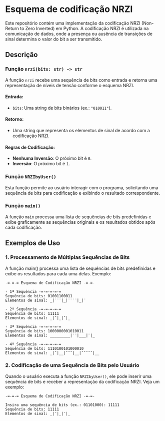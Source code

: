 # Esquema de codificação NRZI

Este repositório contém uma implementação da codificação NRZI (Non-Return to Zero Inverted) em Python. A codificação NRZI é utilizada na comunicação de dados, onde a presença ou ausência de transições de sinal determina o valor do bit a ser transmitido.

## Descrição

### Função `nrzi(bits: str) -> str`

A função `nrzi` recebe uma sequência de bits como entrada e retorna uma representação de níveis de tensão conforme o esquema NRZI.

#### Entrada:
- `bits`: Uma string de bits binários (ex.: `"010011"`).

#### Retorno:
- Uma string que representa os elementos de sinal de acordo com a codificação NRZI.

#### Regras de Codificação:
- **Nenhuma Inversão**: O próximo bit é `0`.
- **Inversão**: O próximo bit é `1`.

### Função `NRZIbyUser()`

Esta função permite ao usuário interagir com o programa, solicitando uma sequência de bits para codificação e exibindo o resultado correspondente.

### Função `main()`

A função `main` processa uma lista de sequências de bits predefinidas e exibe graficamente as sequências originais e os resultados obtidos após cada codificação.


## Exemplos de Uso


### 1. Processamento de Múltiplas Sequências de Bits
A função main() processa uma lista de sequências de bits predefinidas e exibe os resultados para cada uma delas. Exemplo:

```plaintext
-=-=-= Esquema de Codificação NRZI -=-=-

- 1ª Sequência -=-=-=-=-=
Sequência de bits: 01001100011 
Elementos de sinal: _|¯¯¯|_|¯¯¯¯|_|¯

- 2ª Sequência -=-=-=-=-=
Sequência de bits: 11111 
Elementos de sinal: _|¯|_|¯|_

- 3ª Sequência -=-=-=-=-=
Sequência de bits: 1000000001010011 
Elementos de sinal: _________|¯¯|___|¯|_

- 4ª Sequência -=-=-=-=-=
Sequência de bits: 1110100101000010 
Elementos de sinal: _|¯|__|¯¯¯|__|¯¯¯¯¯|__

```

### 2. Codificação de uma Sequência de Bits pelo Usuário

Quando o usuário executa a função `NRZIbyUser()`, ele pode inserir uma sequência de bits e receber a representação da codificação NRZI. Veja um exemplo:

```plaintext
-=-=-= Esquema de Codificação NRZI -=-=-

Insira uma sequência de bits (ex.: 01101000): 11111
Sequência de bits: 11111
Elementos de sinal: _|¯|_|¯|_
